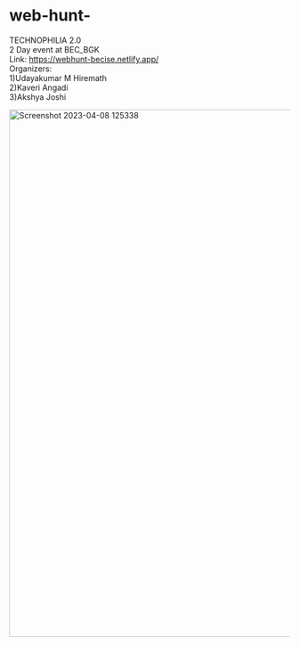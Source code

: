 # web-hunt-</br>
 TECHNOPHILIA 2.0 <br>
 2 Day event at BEC_BGK</br>
 Link: https://webhunt-becise.netlify.app/ </br>
 Organizers:</br>
 1)Udayakumar M Hiremath</br>
 2)Kaveri Angadi</br>
 3)Akshya Joshi</br>
 
<img width="947" alt="Screenshot 2023-04-08 125338" src="https://user-images.githubusercontent.com/67870825/230709353-bbae7d72-bde5-4c6e-b354-a3d8961d9f3a.png">
